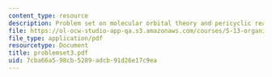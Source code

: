 ```yaml
---
content_type: resource
description: Problem set on molecular orbital theory and pericyclic reactions.
file: https://ol-ocw-studio-app-qa.s3.amazonaws.com/courses/5-13-organic-chemistry-ii-fall-2003/7cba66a598cb5289adcb91d26e17c9ea_problemset3.pdf
file_type: application/pdf
resourcetype: Document
title: problemset3.pdf
uid: 7cba66a5-98cb-5289-adcb-91d26e17c9ea
---
```

